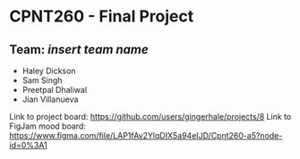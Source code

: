 # CPNT260 - Final Project
## Team: *insert team name*
- Haley Dickson
- Sam Singh
- Preetpal Dhaliwal
- Jian Villanueva

Link to project board: https://github.com/users/gingerhale/projects/8
Link to FigJam mood board: https://www.figma.com/file/LAP1fAv2YlqDIX5a94eIJD/Cpnt260-a5?node-id=0%3A1

